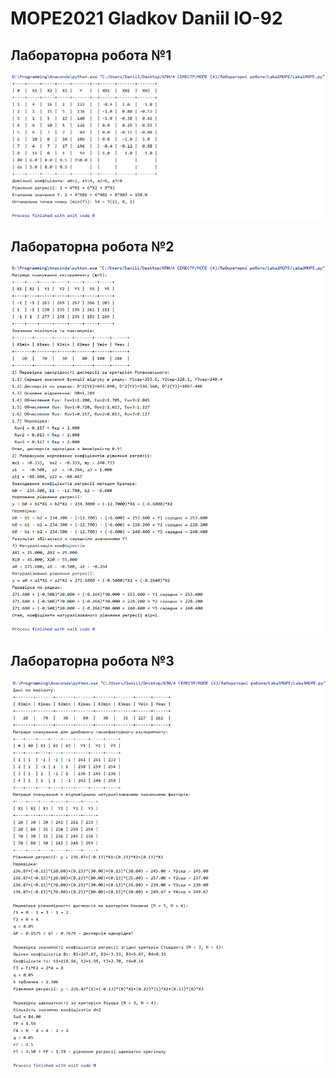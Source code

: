 # MOPE2021 Gladkov Daniil ІО-92
## Лабораторна робота №1
![alt text](Laba1/Laba1MOPE.png)
## Лабораторна робота №2
![alt text](Laba2/Laba2MOPE.png)
## Лабораторна робота №3
![alt text](Laba3/Laba3MOPE.png)
